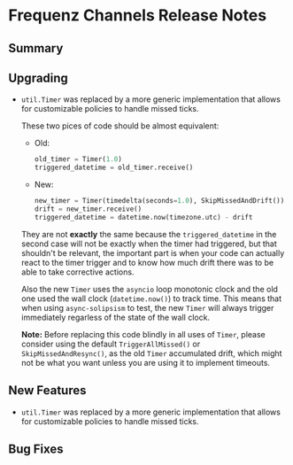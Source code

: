 # Frequenz Channels Release Notes

## Summary

<!-- Here goes a general summary of what this release is about -->

## Upgrading

* `util.Timer` was replaced by a more generic implementation that allows for customizable policies to handle missed ticks.

  These two pices of code should be almost equivalent:

  - Old:

    ```python
    old_timer = Timer(1.0)
    triggered_datetime = old_timer.receive()
    ```

  - New:

    ```python
    new_timer = Timer(timedelta(seconds=1.0), SkipMissedAndDrift())
    drift = new_timer.receive()
    triggered_datetime = datetime.now(timezone.utc) - drift
    ```

  They are not **exactly** the same because the `triggered_datetime` in the second case will not be exactly when the timer had triggered, but that shouldn't be relevant, the important part is when your code can actually react to the timer trigger and to know how much drift there was to be able to take corrective actions.

  Also the new `Timer` uses the `asyncio` loop monotonic clock and the old one used the wall clock (`datetime.now()`) to track time. This means that when using `async-solipsism` to test, the new `Timer` will always trigger immediately regarless of the state of the wall clock.

  **Note:** Before replacing this code blindly in all uses of `Timer`, please consider using the default `TriggerAllMissed()` or `SkipMissedAndResync()`, as the old `Timer` accumulated drift, which might not be what you want unless you are using it to implement timeouts.

## New Features

* `util.Timer` was replaced by a more generic implementation that allows for customizable policies to handle missed ticks.

## Bug Fixes

<!-- Here goes notable bug fixes that are worth a special mention or explanation -->

